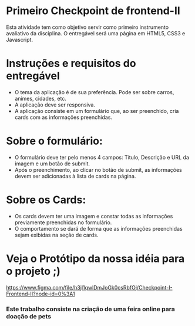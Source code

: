 # Primeiro Checkpoint de frontend-II
Esta atividade tem como objetivo servir como primeiro instrumento avaliativo da disciplina. O entregável será uma página em HTML5, CSS3 e Javascript.
# Instruções e requisitos do entregável
- O tema da aplicação é de sua preferência. Pode ser sobre carros, animes, cidades, etc.
- A aplicação deve ser responsiva.
- A aplicação consiste em um formulário que, ao ser preenchido, cria cards com as informações preenchidas.
# Sobre o formulário: 
- O formulário deve ter pelo menos 4 campos: Título, Descrição e URL da imagem e um botão de submit.
- Após o preenchimento, ao clicar no botão de submit, as informações devem ser adicionadas à lista de cards na página.
# Sobre os Cards:
- Os cards devem ter uma imagem e constar todas as informações previamente preenchidas no formulário.
- O comportamento se dará de forma que as informações preenchidas sejam exibidas na seção de cards.

# Veja o Protótipo da nossa idéia para o projeto ;) 
https://www.figma.com/file/h3jl1qwlDmJoGk0csRbfOj/Checkpoint-I-Frontend-II?node-id=0%3A1

### Este trabalho consiste na criação de uma feira online para doação de pets

